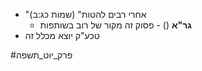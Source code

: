 * "אחרי רבים להטות" (שמות כג:ב)
	* **גר"א** () - פסוק זה מקור של רוב בשותפות
* טכע"ק יוצא מכלל זה

#פרק_יוט_תשפה